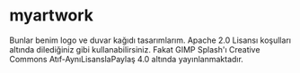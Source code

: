 # myartwork
Bunlar benim logo ve duvar kağıdı tasarımlarım. Apache 2.0 Lisansı koşulları altında dilediğiniz gibi kullanabilirsiniz. 
Fakat GIMP Splash'ı Creative Commons Atıf-AynıLisanslaPaylaş 4.0 altında yayınlanmaktadır.
